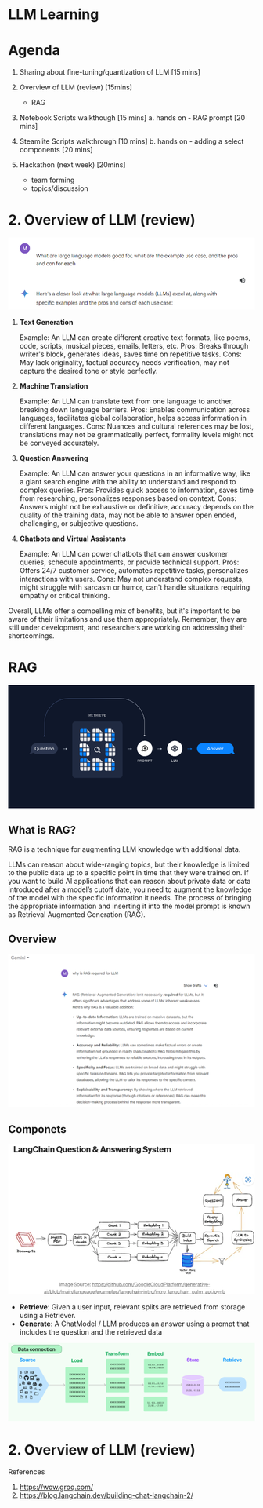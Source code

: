 
# LLM Learning

# Agenda
1. Sharing about fine-tuning/quantization of LLM [15 mins]

2. Overview of LLM (review) [15mins]
    - RAG
3. Notebook Scripts walkthough [15 mins]
    a. hands on - RAG prompt [20 mins]

4. Steamlite Scripts walkthrough [10 mins]
    b. hands on - adding a select components [20 mins]

5. Hackathon (next week) [20mins]
    - team forming
    - topics/discussion



# 2. Overview of LLM (review)



![Alt text](image/google_gemini_answer.png)

1. **Text Generation**

    Example: An LLM can create different creative text formats, like poems, code, scripts, musical pieces, emails, letters, etc.
    Pros: Breaks through writer's block, generates ideas, saves time on repetitive tasks.
    Cons: May lack originality, factual accuracy needs verification, may not capture the desired tone or style perfectly.

2. **Machine Translation**

    Example: An LLM can translate text from one language to another, breaking down language barriers.
    Pros: Enables communication across languages, facilitates global collaboration, helps access information in different languages.
    Cons: Nuances and cultural references may be lost, translations may not be grammatically perfect, formality levels might not be conveyed accurately.

3. **Question Answering**

    Example: An LLM can answer your questions in an informative way, like a giant search engine with the ability to understand and respond to complex queries.
    Pros: Provides quick access to information, saves time from researching, personalizes responses based on context.
    Cons: Answers might not be exhaustive or definitive, accuracy depends on the quality of the training data, may not be able to answer open ended, challenging, or subjective questions.

4. **Chatbots and Virtual Assistants**

    Example: An LLM can power chatbots that can answer customer queries, schedule appointments, or provide technical support.
    Pros: Offers 24/7 customer service, automates repetitive tasks, personalizes interactions with users.
    Cons: May not understand complex requests, might struggle with sarcasm or humor, can't handle situations requiring empathy or critical thinking.


Overall, LLMs offer a compelling mix of benefits, but it's important to be aware of their limitations and use them appropriately.  Remember, they are still under development, and researchers are working on addressing  their shortcomings.




# RAG
![Alt text](image/image-2.png)

## What is RAG?
RAG is a technique for augmenting LLM knowledge with additional data.

LLMs can reason about wide-ranging topics, but their knowledge is limited to the public data up to a specific point in time that they were trained on. If you want to build AI applications that can reason about private data or data introduced after a model’s cutoff date, you need to augment the knowledge of the model with the specific information it needs. The process of bringing the appropriate information and inserting it into the model prompt is known as Retrieval Augmented Generation (RAG).

## Overview
![Alt text](image/why_RAG.png)



## Componets
![Alt text](image.png)
- **Retrieve**: Given a user input, relevant splits are retrieved from storage using a Retriever.
- **Generate**: A ChatModel / LLM produces an answer using a prompt that includes the question and the retrieved data


![Alt text](image/image.png)


# 2. Overview of LLM (review)


References
1. https://wow.groq.com/
2. https://blog.langchain.dev/building-chat-langchain-2/